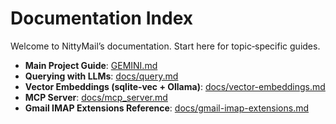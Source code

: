 # Documentation Index

Welcome to NittyMail’s documentation. Start here for topic‑specific guides.

- **Main Project Guide**: [GEMINI.md](../GEMINI.md)
- **Querying with LLMs**: [docs/query.md](/docs/query.md)
- **Vector Embeddings (sqlite‑vec + Ollama)**: [docs/vector-embeddings.md](/docs/vector-embeddings.md)
- **MCP Server**: [docs/mcp_server.md](/docs/mcp_server.md)
- **Gmail IMAP Extensions Reference**: [docs/gmail-imap-extensions.md](/docs/gmail-imap-extensions.md)